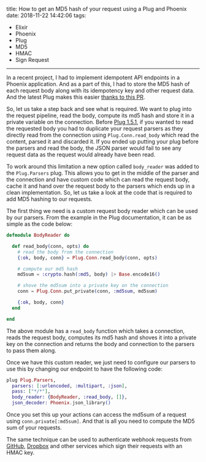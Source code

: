 title: How to get an MD5 hash of your request using a Plug and Phoenix
date: 2018-11-22 14:42:06
tags:
  - Elixir
  - Phoenix
  - Plug
  - MD5
  - HMAC
  - Sign Request
---

In a recent project, I had to implement idempotent API endpoints in a Phoenix
application. And as a part of this, I had to store the MD5 hash of each request
body along with its idempotency key and other request data. And the latest Plug
makes this easier [thanks to this PR](https://github.com/elixir-plug/plug/pull/698).

So, let us take a step back and see what is required. We want to plug into the
request pipeline, read the body, compute its md5 hash and store it in a private
variable on the connection. Before [Plug
1.5.1](https://github.com/elixir-plug/plug/blob/v1.6/CHANGELOG.md#v151-2018-05-17),
if you wanted to read the requested body you had to duplicate your request
  parsers as they directly read from the connection using `Plug.Conn.read_body`
  which read the content, parsed it and discarded it. If you ended up putting
  your plug before the parsers and read the body, the JSON parser would fail to
  see any request data as the request would already have been read.

To work around this limitation a new option called `body_reader` was added to
the `Plug.Parsers` plug. This allows you to get in the middle of the parser and
the connection and have custom code which can read the request body, cache it
and hand over the request body to the parsers which ends up in a clean
implementation. So, let us take a look at the code that is required to add MD5
hashing to our requests.

The first thing we need is a custom request body reader which can be used by our
parsers. From the example in the Plug documentation, it can be as simple as the
code below:


```elixir
defmodule BodyReader do

  def read_body(conn, opts) do
    # read the body from the connection
    {:ok, body, conn} = Plug.Conn.read_body(conn, opts)

    # compute our md5 hash
    md5sum = :crypto.hash(:md5, body) |> Base.encode16()

    # shove the md5sum into a private key on the connection
    conn = Plug.Conn.put_private(conn, :md5sum, md5sum)

    {:ok, body, conn}
  end

end
```

The above module has a `read_body` function which takes a connection, reads
the request body, computes its md5 hash and shoves it into a private key on the
connection and returns the body and connection to the parsers to pass them
along.

Once we have this custom reader, we just need to configure our parsers to use
this by changing our endpoint to have the following code:

```elixir
plug Plug.Parsers,
  parsers: [:urlencoded, :multipart, :json],
  pass: ["*/*"],
  body_reader: {BodyReader, :read_body, []},
  json_decoder: Phoenix.json_library()
```

Once you set this up your actions can access the md5sum of a request using
`conn.private[:md5sum]`. And that is all you need to compute the MD5 sum of your
requests.

The same technique can be used to authenticate webhook requests from [GitHub](https://developer.github.com/webhooks/securing/),
[Dropbox](https://www.dropbox.com/developers/reference/webhooks) and other services which sign their requests with an HMAC key.
